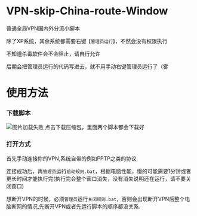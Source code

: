 # VPN-skip-China-route-Window
普通全局VPN国内外分流小脚本  
  
除了XP系统，其余系统都需要右键`【管理员运行】`，不然会没有权限执行  
  
不知道杀毒软件会不会阻止，请自行允许  
  
后期会把管理员运行的代码写进去，就不用手动右键管理员运行了（雾  
  
# 使用方法
  
### 下载脚本
  
![图片加载失败](https://github.com/FQrabbit/VPN-skip-China-route-Window/raw/master/FQrabbitVPN-skip-China-route-Window%20%E6%99%AE%E9%80%9A%E5%85%A8%E5%B1%80VPN%E5%9B%BD%E5%86%85%E5%A4%96%E5%88%86%E6%B5%81%E5%B0%8F%E8%84%9A%E6%9C%ACFor%20Win%20-%20Google%20Chrome.png)
点击下载压缩包，里面两个脚本都会下载好
  
### 打开方式

首先手动连接你的VPN,系统自带的例如PPTP之类的协议

连接成功后，再`管理员`运行`启动规则.bat`，根据电脑性能，慢的可能需要1分钟或者更长时间才能执行完(执行完会整个窗口消失，没有消失说明还在运行，请不要关闭窗口)

想断开VPN的时候，必须`管理员`运行`关闭规则.bat`，否则会出现断开VPN后整个电脑断网的情况,先断开VPN或者先运行脚本的顺序都没关系.

